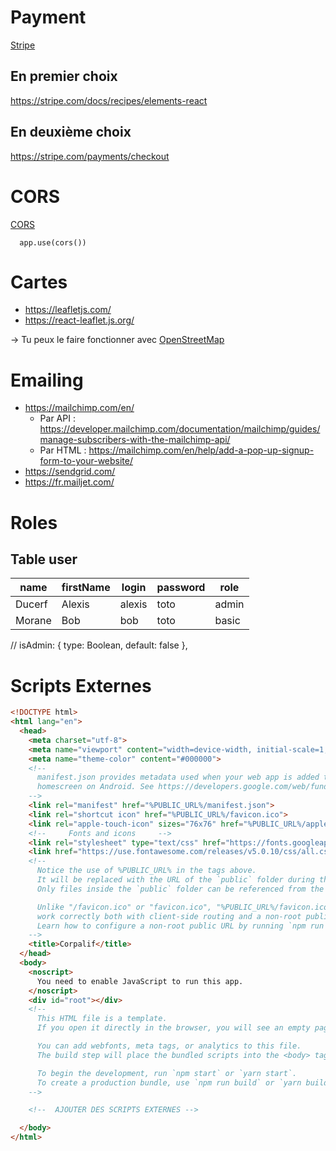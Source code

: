 # Payment

[Stripe](https://stripe.com/docs/api?lang=node)

## En premier choix

https://stripe.com/docs/recipes/elements-react


## En deuxième choix
https://stripe.com/payments/checkout

# CORS


[CORS](https://www.npmjs.com/package/cors)


```
  app.use(cors())
```

# Cartes

* https://leafletjs.com/
* https://react-leaflet.js.org/

-> Tu peux le faire fonctionner avec [OpenStreetMap](https://wiki.openstreetmap.org/wiki/API)


# Emailing

* https://mailchimp.com/en/
  * Par API : https://developer.mailchimp.com/documentation/mailchimp/guides/manage-subscribers-with-the-mailchimp-api/
  * Par HTML : https://mailchimp.com/en/help/add-a-pop-up-signup-form-to-your-website/
* https://sendgrid.com/
* https://fr.mailjet.com/


# Roles 


## Table user

| name   | firstName | login  | password | role  |
|--------|-----------|--------|----------|-------|
| Ducerf | Alexis    | alexis | toto     | admin |
| Morane | Bob       | bob    | toto     | basic |

// 	isAdmin: { type: Boolean, default: false },
# Scripts Externes

```html
<!DOCTYPE html>
<html lang="en">
  <head>
    <meta charset="utf-8">
    <meta name="viewport" content="width=device-width, initial-scale=1, shrink-to-fit=no">
    <meta name="theme-color" content="#000000">
    <!--
      manifest.json provides metadata used when your web app is added to the
      homescreen on Android. See https://developers.google.com/web/fundamentals/engage-and-retain/web-app-manifest/
    -->
    <link rel="manifest" href="%PUBLIC_URL%/manifest.json">
    <link rel="shortcut icon" href="%PUBLIC_URL%/favicon.ico">
    <link rel="apple-touch-icon" sizes="76x76" href="%PUBLIC_URL%/apple-icon.png">
    <!--     Fonts and icons     -->
    <link rel="stylesheet" type="text/css" href="https://fonts.googleapis.com/css?family=Roboto:300,400,500,700|Roboto+Slab:400,700|Material+Icons" />
    <link href="https://use.fontawesome.com/releases/v5.0.10/css/all.css" rel="stylesheet">
    <!--
      Notice the use of %PUBLIC_URL% in the tags above.
      It will be replaced with the URL of the `public` folder during the build.
      Only files inside the `public` folder can be referenced from the HTML.

      Unlike "/favicon.ico" or "favicon.ico", "%PUBLIC_URL%/favicon.ico" will
      work correctly both with client-side routing and a non-root public URL.
      Learn how to configure a non-root public URL by running `npm run build`.
    -->
    <title>Corpalif</title>
  </head>
  <body>
    <noscript>
      You need to enable JavaScript to run this app.
    </noscript>
    <div id="root"></div>
    <!--
      This HTML file is a template.
      If you open it directly in the browser, you will see an empty page.

      You can add webfonts, meta tags, or analytics to this file.
      The build step will place the bundled scripts into the <body> tag.

      To begin the development, run `npm start` or `yarn start`.
      To create a production bundle, use `npm run build` or `yarn build`.
    -->

    <!--  AJOUTER DES SCRIPTS EXTERNES -->

  </body>
</html>

```